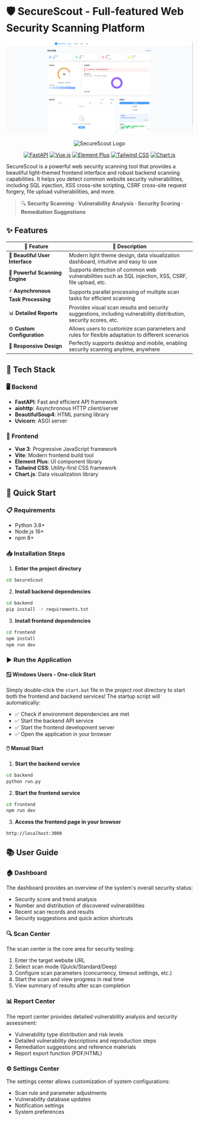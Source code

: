 ﻿# 🛡️ SecureScout - Full-featured Web Security Scanning Platform

![System Running Screenshot](SecureScout/frontend/imgs/image.png)

<div align="center">

![SecureScout Logo](https://img.shields.io/badge/SecureScout-Web%20Security%20Scanning%20Platform-blue?style=for-the-badge)

[![FastAPI](https://img.shields.io/badge/Backend-FastAPI-009688?style=flat-square&logo=fastapi)](https://fastapi.tiangolo.com/)
[![Vue.js](https://img.shields.io/badge/Frontend-Vue.js-4FC08D?style=flat-square&logo=vue.js)](https://vuejs.org/)
[![Element Plus](https://img.shields.io/badge/UI-Element_Plus-409EFF?style=flat-square&logo=element)](https://element-plus.org/)
[![Tailwind CSS](https://img.shields.io/badge/CSS-Tailwind-38B2AC?style=flat-square&logo=tailwind-css)](https://tailwindcss.com/)
[![Chart.js](https://img.shields.io/badge/Charts-Chart.js-FF6384?style=flat-square&logo=chart.js)](https://www.chartjs.org/)

</div>

SecureScout is a powerful web security scanning tool that provides a beautiful light-themed frontend interface and robust backend scanning capabilities. It helps you detect common website security vulnerabilities, including SQL injection, XSS cross-site scripting, CSRF cross-site request forgery, file upload vulnerabilities, and more.

> 🔍 **Security Scanning · Vulnerability Analysis · Security Scoring · Remediation Suggestions**

## ✨ Features

| 🌟 Feature | 📝 Description |
|-----------|---------------|
| 🎨 **Beautiful User Interface** | Modern light theme design, data visualization dashboard, intuitive and easy to use |
| 🚀 **Powerful Scanning Engine** | Supports detection of common web vulnerabilities such as SQL injection, XSS, CSRF, file upload, etc. |
| ⚡ **Asynchronous Task Processing** | Supports parallel processing of multiple scan tasks for efficient scanning |
| 📊 **Detailed Reports** | Provides visual scan results and security suggestions, including vulnerability distribution, security scores, etc. |
| ⚙️ **Custom Configuration** | Allows users to customize scan parameters and rules for flexible adaptation to different scenarios |
| 📱 **Responsive Design** | Perfectly supports desktop and mobile, enabling security scanning anytime, anywhere |


## 🔧 Tech Stack

### 🖥️ Backend
- **FastAPI**: Fast and efficient API framework
- **aiohttp**: Asynchronous HTTP client/server
- **BeautifulSoup4**: HTML parsing library
- **Uvicorn**: ASGI server

### 🎨 Frontend
- **Vue 3**: Progressive JavaScript framework
- **Vite**: Modern frontend build tool
- **Element Plus**: UI component library
- **Tailwind CSS**: Utility-first CSS framework
- **Chart.js**: Data visualization library

## 🚀 Quick Start

### 📋 Requirements

- Python 3.8+
- Node.js 16+
- npm 8+

### 📥 Installation Steps

1. **Enter the project directory**

```bash
cd SecureScout
```

2. **Install backend dependencies**

```bash
cd backend
pip install -r requirements.txt
```

3. **Install frontend dependencies**

```bash
cd frontend
npm install
npm run dev
```

### ▶️ Run the Application

#### 🪟 Windows Users - One-click Start

Simply double-click the `start.bat` file in the project root directory to start both the frontend and backend services! The startup script will automatically:

- ✅ Check if environment dependencies are met
- ✅ Start the backend API service
- ✅ Start the frontend development server
- ✅ Open the application in your browser

#### 🖱️ Manual Start

1. **Start the backend service**

```bash
cd backend
python run.py
```

2. **Start the frontend service**

```bash
cd frontend
npm run dev
```

3. **Access the frontend page in your browser**

```
http://localhost:3000
```

## 📚 User Guide

### 🏠 Dashboard

The dashboard provides an overview of the system's overall security status:

- Security score and trend analysis
- Number and distribution of discovered vulnerabilities
- Recent scan records and results
- Security suggestions and quick action shortcuts

### 🔍 Scan Center

The scan center is the core area for security testing:

1. Enter the target website URL
2. Select scan mode (Quick/Standard/Deep)
3. Configure scan parameters (concurrency, timeout settings, etc.)
4. Start the scan and view progress in real time
5. View summary of results after scan completion

### 📊 Report Center

The report center provides detailed vulnerability analysis and security assessment:

- Vulnerability type distribution and risk levels
- Detailed vulnerability descriptions and reproduction steps
- Remediation suggestions and reference materials
- Report export function (PDF/HTML)

### ⚙️ Settings Center

The settings center allows customization of system configurations:

- Scan rule and parameter adjustments
- Vulnerability database updates
- Notification settings
- System preferences

